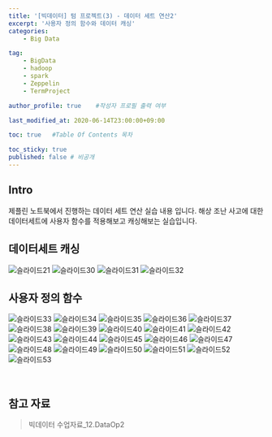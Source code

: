 ```yaml
---
title: '[빅데이터] 텀 프로젝트(3) - 데이터 세트 연산2' 
excerpt: '사용자 정의 함수와 데이터 캐싱'
categories:
    - Big Data

tag:
    - BigData
    - hadoop
    - spark
    - Zeppelin
    - TermProject

author_profile: true    #작성자 프로필 출력 여부

last_modified_at: 2020-06-14T23:00:00+09:00

toc: true   #Table Of Contents 목차 

toc_sticky: true
published: false # 비공개 
---
```


## Intro

제플린 노트북에서 진행하는 데이터 세트 연산 실습 내용 입니다. 해상 조난 사고에 대한 데이터세트에 사용자 함수를 적용해보고 캐싱해보는 실습입니다. 


## 데이터세트 캐싱

![슬라이드21](https://user-images.githubusercontent.com/47733530/93053327-a1541b00-f6a2-11ea-8478-9c9694e51a93.PNG)
![슬라이드30](https://user-images.githubusercontent.com/47733530/93053332-a2854800-f6a2-11ea-9e7a-bc5b9049a060.PNG)
![슬라이드31](https://user-images.githubusercontent.com/47733530/93053334-a31dde80-f6a2-11ea-8dd4-ac55892cb35c.PNG)
![슬라이드32](https://user-images.githubusercontent.com/47733530/93053336-a31dde80-f6a2-11ea-9201-793a2f5ea2e6.PNG)

## 사용자 정의 함수

![슬라이드33](https://user-images.githubusercontent.com/47733530/93053338-a3b67500-f6a2-11ea-9bcd-10568276dedd.PNG)
![슬라이드34](https://user-images.githubusercontent.com/47733530/93053339-a3b67500-f6a2-11ea-94df-507589285f5e.PNG)
![슬라이드35](https://user-images.githubusercontent.com/47733530/93053342-a44f0b80-f6a2-11ea-9fac-b75632a35018.PNG)
![슬라이드36](https://user-images.githubusercontent.com/47733530/93053344-a44f0b80-f6a2-11ea-99a6-d126df8969a8.PNG)
![슬라이드37](https://user-images.githubusercontent.com/47733530/93053347-a4e7a200-f6a2-11ea-805a-ec7a6681bddb.PNG)
![슬라이드38](https://user-images.githubusercontent.com/47733530/93053348-a5803880-f6a2-11ea-8a12-f70f6e6e0ded.PNG)
![슬라이드39](https://user-images.githubusercontent.com/47733530/93053349-a5803880-f6a2-11ea-93ff-ebf5d7c6dd90.PNG)
![슬라이드40](https://user-images.githubusercontent.com/47733530/93053351-a618cf00-f6a2-11ea-882d-baef31659c74.PNG)
![슬라이드41](https://user-images.githubusercontent.com/47733530/93053352-a618cf00-f6a2-11ea-9b2a-06184f2da82c.PNG)
![슬라이드42](https://user-images.githubusercontent.com/47733530/93053353-a6b16580-f6a2-11ea-8cf8-b88f2b01129a.PNG)
![슬라이드43](https://user-images.githubusercontent.com/47733530/93053354-a6b16580-f6a2-11ea-9921-531b33f11b6e.PNG)
![슬라이드44](https://user-images.githubusercontent.com/47733530/93053355-a749fc00-f6a2-11ea-9741-3e1635b23e7b.PNG)
![슬라이드45](https://user-images.githubusercontent.com/47733530/93053356-a7e29280-f6a2-11ea-9a98-370dff9350c5.PNG)
![슬라이드46](https://user-images.githubusercontent.com/47733530/93053358-a7e29280-f6a2-11ea-9cef-efc0be2e6daf.PNG)
![슬라이드47](https://user-images.githubusercontent.com/47733530/93053361-a87b2900-f6a2-11ea-989f-d00fa12d25d0.PNG)
![슬라이드48](https://user-images.githubusercontent.com/47733530/93053364-a87b2900-f6a2-11ea-8323-f4b088a7e63a.PNG)
![슬라이드49](https://user-images.githubusercontent.com/47733530/93053366-a913bf80-f6a2-11ea-90c9-7a3b44028397.PNG)
![슬라이드50](https://user-images.githubusercontent.com/47733530/93053368-a913bf80-f6a2-11ea-9596-15abdffcd1ad.PNG)
![슬라이드51](https://user-images.githubusercontent.com/47733530/93053371-a9ac5600-f6a2-11ea-8893-b3740201320c.PNG)
![슬라이드52](https://user-images.githubusercontent.com/47733530/93053374-a9ac5600-f6a2-11ea-9ef3-43417988ab17.PNG)
![슬라이드53](https://user-images.githubusercontent.com/47733530/93053376-aa44ec80-f6a2-11ea-867c-8bf8d6d15ece.PNG)


<br>

## 참고 자료
> 빅데이터 수업자료_12.DataOp2